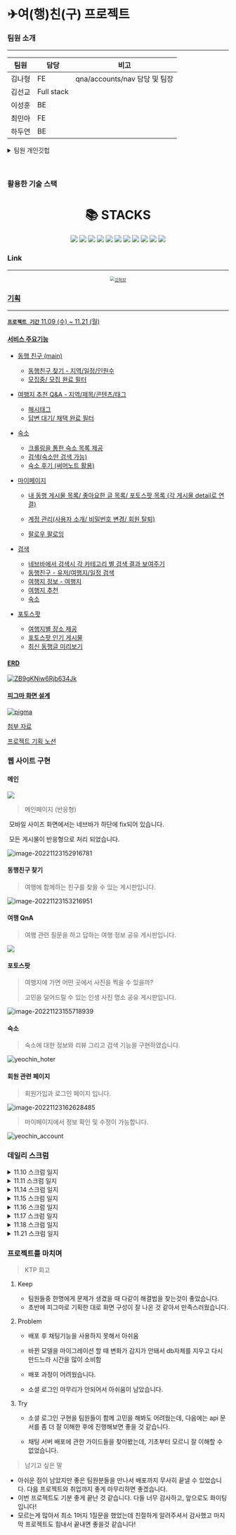 # ✈여(행)친(구) 프로젝트



### 팀원 소개

---

| 팀원   | 담당       | 비고                           |
| ------ | ---------- | ------------------------------ |
| 김나형 | FE         | qna/accounts/nav  담당 및 팀장 |
| 김선교 | Full stack |                                |
| 이성훈 | BE         |                                |
| 최민아 | FE         |                                |
| 하두연 | BE         |                                |

<details> <summary>팀원 개인깃헙</summary>
    <div markdown="1"> 
		<p>            
            <a href="https://github.com/na-hyeong9">김나형 깃허브</a>		
        </p>
        <p>
            <a href="https://github.com/knuksg">김선교 깃허브</a>			
        </p>
        <p>
            <a href="https://github.com/danny7128">이성훈 깃허브</a>
        </p>
		<p>
       		<a href=" https://github.com/ccmmaa1030">최민아 깃허브</a>
        </p>
        <p>
       		<a href=" https://github.com/hady1024">하두연 깃허브</a>
        </p>
    </div>
</details>


​        

### 활용한 기술 스택

<div align=center><h1>📚 STACKS</h1></div>
<div align=center>
    <img src="https://img.shields.io/badge/python-3776AB?style=for-the-badge&logo=python&logoColor=white">
  <img src="https://img.shields.io/badge/html5-E34F26?style=for-the-badge&logo=html5&logoColor=white"> 
	<img src="https://img.shields.io/badge/css-1572B6?style=for-the-badge&logo=css3&logoColor=white">
	<img src="https://img.shields.io/badge/javascript-F7DF1E?style=for-the-badge&logo=javascript&logoColor=black">
	<img src="https://img.shields.io/badge/jquery-0769AD?style=for-the-badge&logo=jquery&logoColor=white">
	<img src="https://img.shields.io/badge/django-092E20?style=for-the-badge&logo=django&logoColor=white">
	<img src="https://img.shields.io/badge/bootstrap-7952B3?style=for-the-badge&logo=bootstrap&logoColor=white">
	<img src="https://img.shields.io/badge/amazonaws-232F3E?style=for-the-badge&logo=amazonaws&logoColor=white">
	<img src="https://img.shields.io/badge/github-181717?style=for-the-badge&logo=github&logoColor=white">
	<img src="https://img.shields.io/badge/git-F05032?style=for-the-badge&logo=git&logoColor=white">
	<img src="https://img.shields.io/badge/fontawesome-339AF0?style=for-the-badge&logo=fontawesome&logoColor=white">
</div>





### Link

---

<p align="center"><a href="https://github.com/na-hyeong9/PJT_yeochin/pulls?page=2&q=is%3Apr+is%3Aclosed"><img src="README.assets/깃허브.jpg" alt="깃허브" style="zoom:67%;"</a></p>



### 기획

---

__`프로젝트 기간`__ 11.09 (수) ~ 11.21 (월)

#### 서비스 주요기능

- 동행 친구 (main) 

  - 동행친구 찾기 - 지역/일정/인원수
  - 모집중/ 모집 완료 필터

- 여행지 추천 Q&A - 지역/제목/콘텐츠/태그

  - 해시태그
  - 답변 대기/ 채택 완료 필터

- 숙소

  - 크롤링을 통한 숙소 목록 제공
  - 검색(숙소만 검색 가능)
  - 숙소 후기 (써머노트 활용)

- 마이페이지

  - 내 동행 게시물 목록/ 좋아요한 글 목록/ 포토스팟 목록 (각 게시물 detail로 연결)

  - 계정 관리(사용자 소개/ 비밀번호 변경/ 회원 탈퇴)
  - 팔로우 팔로잉

- 검색

  - 네브바에서 검색시 각 카테고리 별 검색 결과 보여주기
  - 동행친구 - 유저/여행지/일정 검색
  - 여행지 정보 - 여행지
  - 여행지 추천
  - 숙소

- 포토스팟

  - 여행지별 장소 제공
  - 포토스팟 인기 게시물
  - 최신 동행글 미리보기



#### ERD

![ZB9gKNiw6Rjb634Jk](README.assets/ZB9gKNiw6Rjb634Jk.png)



#### 피그마 화면 설계

![pigma](README.assets/pigma.png)

첨부 자료

[프로젝트 기획 노션](https://www.notion.so/hg-edu/3b88bc6cd8da42a1b5b7f737d855adc6)



### 웹 사이트 구현

#### 메인

![](README.assets/image-20221123152506567.png)

> 메인페이지 (반응형)

​	모바일 사이즈 화면에서는 네브바가 하단에 fix되어 있습니다.

​	 모든 게시물이 반응형으로 처리 되었습니다.

![image-20221123152916781](README.assets/image-20221123152916781.png)





#### 동행친구 찾기

> 여행에 함께하는 친구를 찾을 수 있는 게시판입니다.

![image-20221123153216951](README.assets/image-20221123153216951.png)

#### 여행 QnA

> 여행 관련 질문을 하고 답하는 여행 정보 공유 게시판입니다.

![](README.assets/image-20221123155516348.png)

#### 포토스팟

> 여행지에 가면 어떤 곳에서 사진을 찍을 수 있을까?
>
> 고민을 덜어드릴 수 있는 인생 사진 명소 공유 게시판입니다.

![image-20221123155718939](README.assets/image-20221123155718939.png)

#### 숙소

> 숙소에 대한 정보와 리뷰 그리고 검색 기능을 구현하였습니다.

![yeochin_hoter](README.assets/yeochin_hoter.gif)



#### 회원 관련 페이지

> 회원가입과 로그인 페이지 입니다.

![image-20221123162628485](README.assets/image-20221123162628485.png)

> 마이페이지에서 정보 확인 및 수정이 가능합니다.

![yeochin_account](README.assets/yeochin_account.gif)



### 데일리 스크럼

<details> <summary>11.10 스크럼 일지</summary>
    <div markdown="1">
        <br>
프로젝트 기획 보완<br>
base.html (navbar)<br>
accounts (user) model<br>
articles (동행 친구) model<br>
photospots (photospot) model<br>
    </div>
</details>

<details> <summary>11.11 스크럼 일지</summary>
    <div markdown="1">
        <br>
        <b>김나형</b><br><br>
        base.html 보완<br>
		QnA model/view<br><br>
        <b>김선교</b><br><br>
        검색 model 및 호텔 mtv 진행중<br><br>
        <b>이성훈</b><br><br>
        friend 카테고리에 user foreign key 넣기<br>
		댓글에 유저 이미지 불러오기<br>
		index와 detail에 유저 프로필 사진 추가<br>
		index에서 content 20자 넘어가면 …표시<br>
		좋아요 기능구현(동기)<br>
        <b>최민아</b><br><br>
    	Photospot 피그마 레이아웃 배치
		detail 댓글 추가<br>
		비동기 좋아요 view 오류 수정<br><br>
        <b>하두연</b><br><br>
        유저기능보완<br><br>
    </div>
</details>
<details> <summary>11.14 스크럼 일지</summary>
    <div markdown="1">
        <br>
        <b>김나형</b><br><br>
        소셜로그인 기능 구현 보완<br><br>
        <b>김선교</b><br><br>
        호텔 템플릿 수정<br><br>
        <b>이성훈</b><br><br>
        Friend 탬플릿 수정<br>
		index에서 title 20자 넘어가면 …표시<br>
		목적지 hover시 시작일자~끝일자 나타내기<br>
		Friend home추가<br><br> 
        <b>최민아</b><br><br>
        포토스팟 게시글 조회수 추가<br>
		포토스팟 게시글 작성시간대(방금전…등) 추가<br>
		템플릿 수정<br>
    	Photospot 피그마 레이아웃 배치<br><br>
        <b>하두연</b><br><br>
    	마이페이지 보완(내 게시글, 좋아요글 모아보기)<br><br>
	</div>
</details>
<details> <summary>11.15 스크럼 일지</summary>
    <div markdown="1">
        <b>김나형</b><br><br>
        소셜로그인 (카카오로 로그인 전환 화면 확인)<br>
		base.html 푸터<br>
        QnA 모델 수정<br><br>
        <b>김선교</b><br><br>
    	댓글 좋아요 비동기 구현<br><br>
        <b>이성훈</b><br><br>
		Friend 템플릿 수정<br>
		장소와 인원수 모델 추가<br>
		<b>최민아</b><br><br>
		Photospot 베스트 게시판 (url,view, tamplate)<br>
		photospots 전체 템플릿 다듬기<br><br>
		<b>하두연</b><br><br>
        mtpage 내 게시글, 좋아요 글 모아보기
    </div>
</details>
<details> <summary>11.16 스크럼 일지</summary>
    <div markdown="1">
        <b>김나형</b><br><br>
        QnA 템플릿 전체<br><br>
        <b>김선교</b><br><br>
    	백엔드 전반<br><br>
        <b>이성훈</b><br><br>
		Friend 템플릿 수정<br>
		조회수 구현<br>
        동행친구 링크 추가<br>
        프로필 정모 (나이,성별)<br><br>
		<b>최민아</b><br><br>
		글쓰기 버튼 반응형 배치<br>
        photospot form.html 템플릿 수정<br>
		푸터 (프로젝트, 팀 정보)추가<br><br>
		<b>하두연</b><br><br>
        내 게시글, 좋아요 글 모아보기 수정<br>
        user detail.html 수정
    </div>
</details>

<details> <summary>11.17 스크럼 일지</summary>
    <div markdown="1">
        <b>김나형</b><br><br>
        qna index 디자인<br>
		지역 카테고리 기능 (form)<br><br>
        <b>김선교</b><br><br>
    	채팅 기능 다른 앱에 적용<br><br>
        <b>이성훈</b><br><br>
		Friend 템플릿 수정<br>
        모집기능 추가<br>
        프로필 정모 (나이,성별)<br><br>
		<b>최민아</b><br><br>
		navbar(header) 수정 - 로고 이미지, 링크<br>
        동행친구 navbar(second) 수정 - fixed<br>
        qna detail 반응형 배치 수정<br>
		friends detail 반응형 배치 수정<br><br>
		<b>하두연</b><br><br>
        내 게시글, 좋아요 글 모아보기 수정<br>
        user detail.html 수정
    </div>
</details>

<details>
    <summary>11.18 스크럼 일지</summary>
    <div markdown="1">
        <b>김나형</b><br><br>
        qna js쪽 디자인 디테일 필요<br>
		qna 태그 (form, index에 추가)<br>
		form 수정 오류 디버깅<br><br>
         <b>김선교</b><br><br>
		AWS 배포 완료 및 추가 기능 확인<br><br>
    	<b>이성훈</b><br><br>
		Friend 탬플릿 수정<br>
		프로필 정보(나이,성별)추가<br>
		모집기능 추가<br><br>
        <b>최민아</b><br><br>
		커뮤니티(동행친구, qna, 포토스팟) home 템플릿<br>
		채팅방 생성 form 템플릿<br>
		개별 채팅방 템플릿<br><br>
        <b>하두연</b><br><br>
		마이페이지 내 게시글 좋아요 포토스팟 모아보기 기능
	</div>
</details>

<details>
    <summary>11.21 스크럼 일지</summary>
    <div markdown="1">
        <b>김나형</b><br><br>
		chats(생성, 목록, 개별채팅방) 템플릿 수정<br>
		index 오류 재확인<br>
        Qna/동행친구 찾기 배너 생성<br>
		발자국 정리<br><br>
        <b>김선교</b><br><br>
		백엔드 전반<br><br>
    	<b>이성훈</b><br><br>
		image모델 정리(thumbnail삭제)<br>
		사람수에 0이상의 수만 들어가게 수정<br>
		기능 정상작동 점검<br><br>
        <b>최민아</b><br><br>
		chats(생성, 목록, 개별채팅방) 템플릿 수정<br>
		photospots 지역 추가<br>
		ppt 만들기<br><br>
        <b>하두연</b><br><br>
		mypage css 수정
	</div>
</details>



### 프로젝트를 마치며

> KTP 회고

1. Keep

   - 팀원들중 한명에게 문제가 생겼을 때 다같이 해결법을 찾는것이 좋았습니다.
   - 초반에 피그마로 기획한 대로 화면 구성이 잘 나온 것 같아서 만족스러웠습니다.

   

2. Problem

   - 배포 후 채팅기능을 사용하지 못해서 아쉬움

   - 바뀐 모델을 마이그레이션 할 때 변화가 감지가 안돼서 db자체를 지우고 다시 만드느라 시간을 많이 소비함
   - 배포 과정이 어려웠습니다.
   - 소셜 로그인 마무리가 안되어서 아쉬움이 남았습니다.

   

3. Try

   - 소셜 로그인 구현을 팀원들이 함께 고민을 해봐도 어려웠는데, 다음에는 api 문서를 좀 더 잘 이해한 후에 진행해보면 좋을 것 같습니다.

   - 채팅 서버 배포에 관한 가이드들을 찾아봤는데, 기초부터 모르니 잘 이해할 수 없었습니다.

     

> 남기고 싶은 말

- 아쉬운 점이 남았지만 좋은 팀원분들을 만나서 배포까지 무사히 끝낼 수 있었습니다. 다음 프로젝트와 취업까지 좋게 마무리하면 좋겠습니다.
- 이번 프로젝트도 기분 좋게 끝난 것 같습니다. 다들 너무 감사하고, 앞으로도 화이팅입니다!
- 모르는게 많아서 최소 1머지 1질문을 했었는데 친절하게 알려주셔서 감사했고 마지막 프로젝트도 힘내서 끝내면 좋을것 같습니다!


